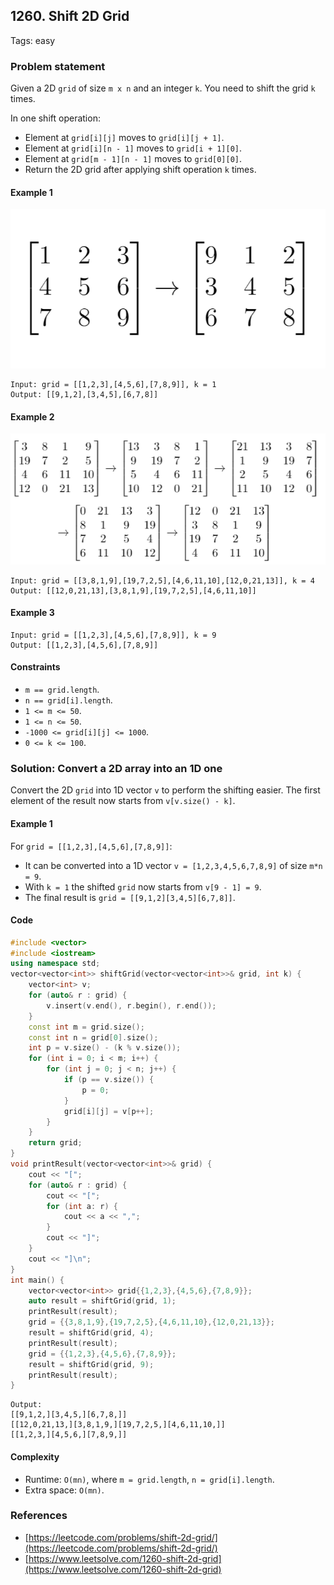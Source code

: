 ## 1260. Shift 2D Grid
Tags: easy

### Problem statement

Given a 2D `grid` of size `m x n` and an integer `k`. You need to shift the grid `k` times.

In one shift operation:

* Element at `grid[i][j]` moves to `grid[i][j + 1]`.
* Element at `grid[i][n - 1]` moves to `grid[i + 1][0]`.
* Element at `grid[m - 1][n - 1]` moves to `grid[0][0]`.
* Return the 2D grid after applying shift operation `k` times.


#### Example 1

![Example 1](1260_e1.png)

```plain
Input: grid = [[1,2,3],[4,5,6],[7,8,9]], k = 1
Output: [[9,1,2],[3,4,5],[6,7,8]]
```

#### Example 2

![Example 2](1260_e2.png)

```plain
Input: grid = [[3,8,1,9],[19,7,2,5],[4,6,11,10],[12,0,21,13]], k = 4
Output: [[12,0,21,13],[3,8,1,9],[19,7,2,5],[4,6,11,10]]
```

#### Example 3
```plain
Input: grid = [[1,2,3],[4,5,6],[7,8,9]], k = 9
Output: [[1,2,3],[4,5,6],[7,8,9]]
``` 

#### Constraints

* `m == grid.length`.
* `n == grid[i].length`.
* `1 <= m <= 50`.
* `1 <= n <= 50`.
* `-1000 <= grid[i][j] <= 1000`.
* `0 <= k <= 100`.

### Solution: Convert a 2D array into an 1D one

Convert the 2D `grid` into 1D vector `v` to perform the shifting easier. The first element of the result now starts from `v[v.size() - k]`.

#### Example 1
For `grid = [[1,2,3],[4,5,6],[7,8,9]]`:

* It can be converted into a 1D vector `v = [1,2,3,4,5,6,7,8,9]` of size `m*n = 9`.
* With `k = 1` the shifted `grid` now starts from `v[9 - 1] = 9`.
* The final result is `grid = [[9,1,2][3,4,5][6,7,8]]`.

#### Code
```cpp
#include <vector>
#include <iostream>
using namespace std;
vector<vector<int>> shiftGrid(vector<vector<int>>& grid, int k) {
    vector<int> v;
    for (auto& r : grid) {
        v.insert(v.end(), r.begin(), r.end());
    }
    const int m = grid.size();
    const int n = grid[0].size();
    int p = v.size() - (k % v.size());
    for (int i = 0; i < m; i++) {
        for (int j = 0; j < n; j++) {
            if (p == v.size()) {
                p = 0;
            }
            grid[i][j] = v[p++];
        }
    }
    return grid;
}
void printResult(vector<vector<int>>& grid) {
    cout << "[";
    for (auto& r : grid) {
        cout << "[";
        for (int a: r) {
            cout << a << ",";
        }
        cout << "]";
    }
    cout << "]\n";
}
int main() {
    vector<vector<int>> grid{{1,2,3},{4,5,6},{7,8,9}};
    auto result = shiftGrid(grid, 1);
    printResult(result);
    grid = {{3,8,1,9},{19,7,2,5},{4,6,11,10},{12,0,21,13}};
    result = shiftGrid(grid, 4);
    printResult(result);
    grid = {{1,2,3},{4,5,6},{7,8,9}};
    result = shiftGrid(grid, 9);
    printResult(result);
}
```
```plain
Output:
[[9,1,2,][3,4,5,][6,7,8,]]
[[12,0,21,13,][3,8,1,9,][19,7,2,5,][4,6,11,10,]]
[[1,2,3,][4,5,6,][7,8,9,]]
```

#### Complexity
* Runtime: `O(mn)`, where `m = grid.length`, `n = grid[i].length`.
* Extra space: `O(mn)`.

### References
* [https://leetcode.com/problems/shift-2d-grid/](https://leetcode.com/problems/shift-2d-grid/)
* [https://www.leetsolve.com/1260-shift-2d-grid](https://www.leetsolve.com/1260-shift-2d-grid)